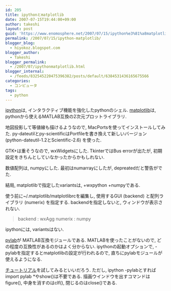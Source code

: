 ```yaml
---
id: 205
title: ipythonとmatplotlib
date: 2007-07-15T19:44:00+09:00
author: takeshi
layout: post
guid: 'https://www.enomosphere.net/2007/07/15/ipython%e3%81%a8matplotlib/'
permalink: /2007/07/15/ipython-matplotlib/
blogger_blog:
  - hiyokoz.blogspot.com
blogger_author:
  - Takeshi
blogger_permalink:
  - /2007/07/ipythonmatplotlib.html
blogger_internal:
  - /feeds/832545220475396382/posts/default/6384531436165675566
categories:
  - コンピュータ
tags:
  - python
---
```

<div>

<a href="http://ipython.scipy.org/">ipython</a>は, インタラクティブ機能を強化したpythonのシェル. <a href="http://matplotlib.sourceforge.net/">matplotlib</a>は, pythonから使えるMATLAB互換の2次元プロットライブラリ.

地図投影して等値線も描けるようなので, MacPortsを使ってインストールしてみた. py-dateutilとpy-scientificはPortfileを書き換えて新しいバージョン (python-dateutil-1.2とScientific-2.6) を使った.

GTK+は重そうなので, wxWidgetsにした. TkinterではBus errorが出たが, 初期設定をきちんとしていなかったからかもしれない.

数値配列は, numpyにした. 最初はnumarrayにしたが, depreatedだと警告がでた.

結局, matplotlibで指定したvariantsは, +wxpython +numpyである.

使う前に~/.matplotlib/matplotlibrcを編集し, 使用するGUI (backend) と配列ライブラリ (numerix) を指定する. backendを指定しないと, ウィンドウが表示されない.
<blockquote>backend : wxAgg
numerix : numpy</blockquote>
ipythonには, variantsはない.

<a href="http://matplotlib.sourceforge.net/matplotlib.pylab.html">pylab</a>が MATLAB互換モジュールである. MATLABを使ったことがないので, どの程度の互換性があるのかはよく分からない. ipythonの起動オプションで, -pylabを指定するとmatplotlibの設定が行われるので, 直ちにpylabモジュールが使えるようになる.

<a href="http://matplotlib.sourceforge.net/users/pyplot_tutorial.html">チュートリアル</a>を試してみるといいだろう. ただし, ipython -pylabとすればimport pylab *やshow()は不要である.
描画ウインドウを出すコマンドはfigure(), 中身を消すのはclf(), 閉じるのはclose()である.

</div>